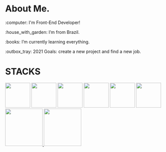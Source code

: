 <div>
  <h1>About Me.</h1>
  <p>:computer: I'm Front-End Developer!<p>
  <p>:house_with_garden: I’m from Brazil.<p>
  <p>:books: I’m currently learning everything.<p>
  <p>:outbox_tray: 2021 Goals: create a new project and find a new job.<p>
</div>


  
  <div>
    <h1>STACKS</h1>
    <img height="80rem" src="https://cdn-icons-png.flaticon.com/512/3094/3094455.png">
    <img height="80rem" src="https://cdn-icons-png.flaticon.com/512/3094/3094320.png">
    <img height="80rem" src="https://cdn-icons-png.flaticon.com/512/5968/5968381.png">
    <img height="80rem" src="https://cdn-icons-png.flaticon.com/512/1081/1081826.png">
  <img height="80rem" src="https://cdn-icons.flaticon.com/png/512/1183/premium/1183621.png?token=exp=1637868269~hmac=204b12634f83dbe0eec5ff91d3a8722f">
  <img height="80rem" src="https://cdn-icons.flaticon.com/png/512/1183/premium/1183618.png?token=exp=1637868285~hmac=de6d3afd6e044ed521d4db50768c9352">
  </div>
  
<div>
  <a href="https://github.com/mateusfranca97">
  <img height="120em" src="https://github-readme-stats.vercel.app/api?username=mateusfranca97&show_icons=true&theme=dark&include_all_commits=true&count_private=true"/>
  <img height="120em" src="https://github-readme-stats.vercel.app/api/top-langs/?username=mateusfranca97&layout=compact&langs_count=7&theme=dark"/>
</div>
  
